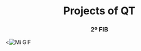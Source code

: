 <h1 align="center">Projects of QT</h1>
<h3 align="center">2º FIB</h3>

<![Mi GIF]([omar_cornejo.gif](https://github.com/omar-cornejo/omar-cornejo/blob/main/omar_cornejo.gif))
